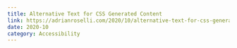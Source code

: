 ```yaml
---
title: Alternative Text for CSS Generated Content
link: https://adrianroselli.com/2020/10/alternative-text-for-css-generated-content.html
date: 2020-10
category: Accessibility
---
```

